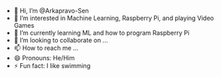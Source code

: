 - 👋 Hi, I’m @Arkapravo-Sen
- 👀 I’m interested in Machine Learning, Raspberry Pi, and playing Video Games
- 🌱 I’m currently learning ML and how to program Raspberry Pi
- 💞️ I’m looking to collaborate on ...
- 📫 How to reach me ...
- 😄 Pronouns: He/Him
- ⚡ Fun fact: I like swimming

<!---
Arkapravo-Sen/Arkapravo-Sen is a ✨ special ✨ repository because its `README.md` (this file) appears on your GitHub profile.
You can click the Preview link to take a look at your changes.
--->
